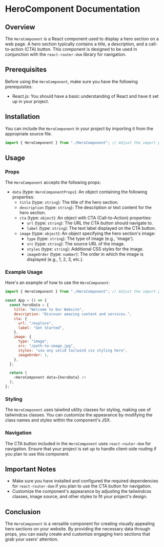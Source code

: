 # HeroComponent Documentation

## Overview

The `HeroComponent` is a React component used to display a hero section on a web page. A hero section typically contains a title, a description, and a call-to-action (CTA) button. This component is designed to be used in conjunction with the `react-router-dom` library for navigation.

## Prerequisites

Before using the `HeroComponent`, make sure you have the following prerequisites:

- React.js: You should have a basic understanding of React and have it set up in your project.

## Installation

You can include the `HeroComponent` in your project by importing it from the appropriate source file.

```javascript
import { HeroComponent } from "./HeroComponent"; // Adjust the import path as needed
```

## Usage

### Props

The `HeroComponent` accepts the following props:

- `data` (type: `HeroComponentProps`): An object containing the following properties:
  - `title` (type: `string`): The title of the hero section.
  - `description` (type: `string`): The description or text content for the hero section.
  - `cta` (type: `object`): An object with CTA (Call-to-Action) properties:
    - `url` (type: `string`): The URL the CTA button should navigate to.
    - `label` (type: `string`): The text label displayed on the CTA button.
  - `image` (type: `object`): An object specifying the hero section's image:
    - `type` (type: `string`): The type of image (e.g., 'image').
    - `src` (type: `string`): The source URL of the image.
    - `styles` (type: `string`): Additional CSS styles for the image.
    - `imageOrder` (type: `number`): The order in which the image is displayed (e.g., 1, 2, 3, etc.).

### Example Usage

Here's an example of how to use the `HeroComponent`:

```javascript
import { HeroComponent } from "./HeroComponent"; // Adjust the import path as needed

const App = () => {
  const heroData = {
    title: "Welcome to Our Website",
    description: "Discover amazing content and services.",
    cta: {
      url: "/explore",
      label: "Get Started",
    },
    image: {
      type: "image",
      src: "/path-to-image.jpg",
      styles: "use any valid tailwind css styling here",
      imageOrder: 1,
    },
  };

  return (
    <HeroComponent data={heroData} />
  );
};
```

### Styling

The `HeroComponent` uses taiwlind utility classes for styling, making use of tailwindcss classes. You can customize the appearance by modifying the class names and styles within the component's JSX.

### Navigation

The CTA button included in the `HeroComponent` uses `react-router-dom` for navigation. Ensure that your project is set up to handle client-side routing if you plan to use this component.

## Important Notes

- Make sure you have installed and configured the required dependencies for `react-router-dom` if you plan to use the CTA button for navigation.
- Customize the component's appearance by adjusting the tailwindcss classes, image source, and other styles to fit your project's design.

## Conclusion

The `HeroComponent` is a versatile component for creating visually appealing hero sections on your website. By providing the necessary data through props, you can easily create and customize engaging hero sections that grab your users' attention.